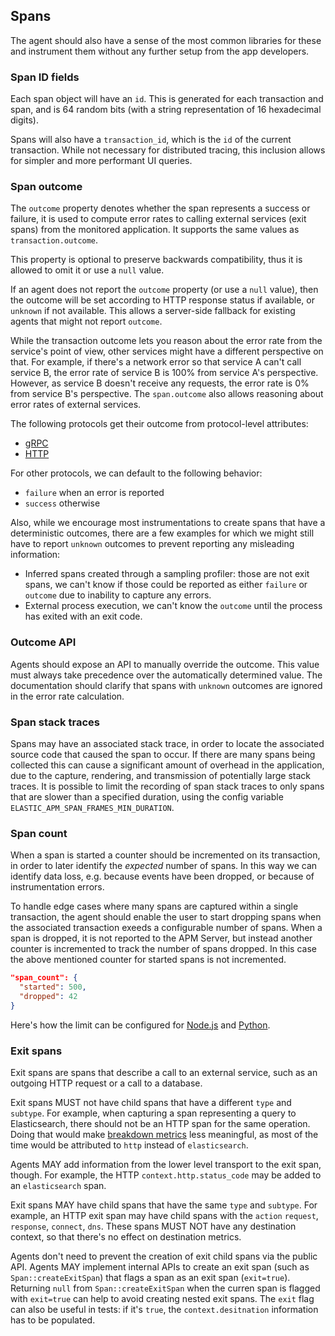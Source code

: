 ## Spans

The agent should also have a sense of the most common libraries for these and instrument them without any further setup from the app developers.

### Span ID fields

Each span object will have an `id`. This is generated for each transaction and
span, and is 64 random bits (with a string representation of 16 hexadecimal
digits).

Spans will also have a `transaction_id`, which is the `id` of the current
transaction. While not necessary for distributed tracing, this inclusion allows
for simpler and more performant UI queries.

### Span outcome

The `outcome` property denotes whether the span represents a success or failure, it is used to compute error rates
to calling external services (exit spans) from the monitored application. It supports the same values as `transaction.outcome`.

This property is optional to preserve backwards compatibility, thus it is allowed to omit it or use a `null` value.

If an agent does not report the `outcome` property (or use a `null` value), then the outcome will be set according to HTTP
response status if available, or `unknown` if not available. This allows a server-side fallback for existing
agents that might not report `outcome`.

While the transaction outcome lets you reason about the error rate from the service's point of view,
other services might have a different perspective on that.
For example, if there's a network error so that service A can't call service B,
the error rate of service B is 100% from service A's perspective.
However, as service B doesn't receive any requests, the error rate is 0% from service B's perspective.
The `span.outcome` also allows reasoning about error rates of external services.

The following protocols get their outcome from protocol-level attributes:

- [gRPC](tracing-instrumentation-grpc.md#outcome)
- [HTTP](tracing-instrumentation-http.md#outcome)

For other protocols, we can default to the following behavior:

- `failure` when an error is reported
- `success` otherwise

Also, while we encourage most instrumentations to create spans that have a deterministic outcomes, there are a few 
examples for which we might still have to report `unknown` outcomes to prevent reporting any misleading information:
- Inferred spans created through a sampling profiler: those are not exit spans, we can't know if those could be reported
as either `failure` or `outcome` due to inability to capture any errors.
- External process execution, we can't know the `outcome` until the process has exited with an exit code.

### Outcome API

Agents should expose an API to manually override the outcome.
This value must always take precedence over the automatically determined value.
The documentation should clarify that spans with `unknown` outcomes are ignored in the error rate calculation.

### Span stack traces

Spans may have an associated stack trace, in order to locate the associated source code that caused the span to occur. If there are many spans being collected this can cause a significant amount of overhead in the application, due to the capture, rendering, and transmission of potentially large stack traces. It is possible to limit the recording of span stack traces to only spans that are slower than a specified duration, using the config variable `ELASTIC_APM_SPAN_FRAMES_MIN_DURATION`.

### Span count

When a span is started a counter should be incremented on its transaction, in order to later identify the _expected_ number of spans. In this way we can identify data loss, e.g. because events have been dropped, or because of instrumentation errors.

To handle edge cases where many spans are captured within a single transaction, the agent should enable the user to start dropping spans when the associated transaction exeeds a configurable number of spans. When a span is dropped, it is not reported to the APM Server, but instead another counter is incremented to track the number of spans dropped. In this case the above mentioned counter for started spans is not incremented.

```json
"span_count": {
  "started": 500,
  "dropped": 42
}
```

Here's how the limit can be configured for [Node.js](https://www.elastic.co/guide/en/apm/agent/nodejs/current/agent-api.html#transaction-max-spans) and [Python](https://www.elastic.co/guide/en/apm/agent/python/current/configuration.html#config-transaction-max-spans).

### Exit spans

Exit spans are spans that describe a call to an external service,
such as an outgoing HTTP request or a call to a database.

Exit spans MUST not have child spans that have a different `type` and `subtype`.
For example, when capturing a span representing a query to Elasticsearch,
there should not be an HTTP span for the same operation.
Doing that would make [breakdown metrics](https://github.com/elastic/apm/blob/master/specs/agents/metrics.md#transaction-and-span-breakdown)
less meaningful,
as most of the time would be attributed to `http` instead of `elasticsearch`.

Agents MAY add information from the lower level transport to the exit span, though.
For example, the HTTP `context.http.status_code` may be added to an `elasticsearch` span.

Exit spans MAY have child spans that have the same `type` and `subtype`.
For example, an HTTP exit span may have child spans with the `action` `request`, `response`, `connect`, `dns`.
These spans MUST NOT have any destination context, so that there's no effect on destination metrics.

Agents don't need to prevent the creation of exit child spans via the public API.
Agents MAY implement internal APIs to create an exit span (such as `Span::createExitSpan`) that flags a span as an exit span (`exit=true`).
Returning `null` from `Span::createExitSpan` when the curren span is flagged with `exit=true` can help to avoid creating nested exit spans.
The `exit` flag can also be useful in tests: if it's `true`, the `context.desitnation` information has to be populated.
